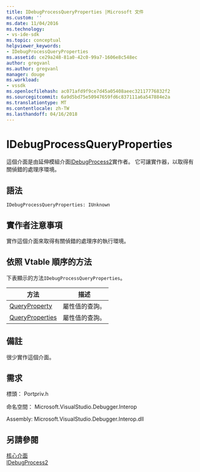 ```yaml
---
title: IDebugProcessQueryProperties |Microsoft 文件
ms.custom: ''
ms.date: 11/04/2016
ms.technology:
- vs-ide-sdk
ms.topic: conceptual
helpviewer_keywords:
- IDebugProcessQueryProperties
ms.assetid: ce29a248-81a0-42c0-99a7-1606e8c548ec
author: gregvanl
ms.author: gregvanl
manager: douge
ms.workload:
- vssdk
ms.openlocfilehash: ac071afd9f9ce7d45a05408aeec32117776832f2
ms.sourcegitcommit: 6a9d5bd75e50947659fd6c837111a6a547884e2a
ms.translationtype: MT
ms.contentlocale: zh-TW
ms.lasthandoff: 04/16/2018
---
```

# <a name="idebugprocessqueryproperties"></a>IDebugProcessQueryProperties
這個介面是由延伸模組介面[IDebugProcess2](../../../extensibility/debugger/reference/idebugprocess2.md)實作者。 它可讓實作器，以取得有關偵錯的處理序環境。  
  
## <a name="syntax"></a>語法  
  
```  
IDebugProcessQueryProperties: IUnknown  
```  
  
## <a name="notes-for-implementers"></a>實作者注意事項  
 實作這個介面來取得有關偵錯的處理序的執行環境。  
  
## <a name="methods-in-vtable-order"></a>依照 Vtable 順序的方法  
 下表顯示的方法`IDebugProcessQueryProperties`。  
  
|方法|描述|  
|------------|-----------------|  
|[QueryProperty](../../../extensibility/debugger/reference/idebugprocessqueryproperties-queryproperty.md)|屬性值的查詢。|  
|[QueryProperties](../../../extensibility/debugger/reference/idebugprocessqueryproperties-queryproperties.md)|屬性值的查詢。|  
  
## <a name="remarks"></a>備註  
 很少實作這個介面。  
  
## <a name="requirements"></a>需求  
 標頭： Portpriv.h  
  
 命名空間： Microsoft.VisualStudio.Debugger.Interop  
  
 Assembly: Microsoft.VisualStudio.Debugger.Interop.dll  
  
## <a name="see-also"></a>另請參閱  
 [核心介面](../../../extensibility/debugger/reference/core-interfaces.md)   
 [IDebugProcess2](../../../extensibility/debugger/reference/idebugprocess2.md)